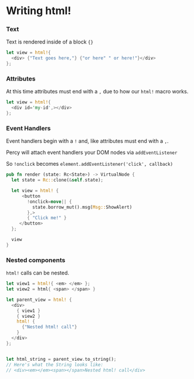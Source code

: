 # Writing html!

### Text

Text is rendered inside of a block `{}`

```rust
let view = html!{
  <div> {"Text goes here,"} {"or here" " or here!"}</div>
};
```

### Attributes

At this time attributes must end with a `,` due to how our `html!` macro works.

```rust
let view = html!{
  <div id='my-id',></div>
};
```

### Event Handlers

Event handlers begin with a `!` and, like attributes must end with a `,`.

Percy will attach event handlers your DOM nodes via `addEventListener`

So `!onclick` becomes `element.addEventListener('click', callback)`

```rust
pub fn render (state: Rc<State>) -> VirtualNode {
  let state = Rc::clone(&self.state);

  let view = html! {
      <button
        !onclick=move|| {
          state.borrow_mut().msg(Msg::ShowAlert)
        },>
        { "Click me!" }
     </button>
  };

  view
}
```

### Nested components

`html!` calls can be nested.

```rust
let view1 = html!{ <em> </em> };
let view2 = html{ <span> </span> }

let parent_view = html! {
  <div>
    { view1 }
    { view2 }
    html! {
      {"Nested html! call"}
    }
  </div>
};


let html_string = parent_view.to_string();
// Here's what the String looks like:
// <div><em></em><span></span>Nested html! call</div>
```
